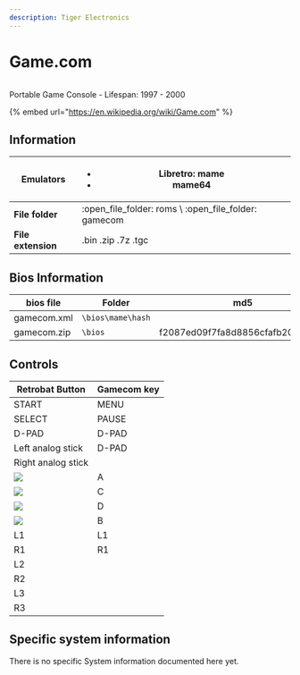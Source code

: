 ```yaml
---
description: Tiger Electronics
---
```


# Game.com

<figure><img src="https://github.com/fabricecaruso/es-theme-carbon/blob/master/art/logos/gamecom.png?raw=true" alt=""><figcaption></figcaption></figure>

Portable Game Console - Lifespan: 1997 - 2000

{% embed url="https://en.wikipedia.org/wiki/Game.com" %}

## Information

| **Emulators**      | <ul><li>Libretro: mame</li><li>mame64</li></ul>          |
| ------------------ | -------------------------------------------------------- |
| **File folder**    | :open\_file\_folder: roms \ :open\_file\_folder: gamecom |
| **File extension** | .bin .zip .7z .tgc                                       |

## Bios Information

| bios file   | Folder            | md5                              |
| ----------- | ----------------- | -------------------------------- |
| gamecom.xml | `\bios\mame\hash` |                                  |
| gamecom.zip | `\bios`           | f2087ed09f7fa8d8856cfafb20dd00dc |

## Controls

| Retrobat Button                                       | Gamecom key |
| ----------------------------------------------------- | ----------- |
| START                                                 | MENU        |
| SELECT                                                | PAUSE       |
| D-PAD                                                 | D-PAD       |
| Left analog stick                                     | D-PAD       |
| Right analog stick                                    |             |
| ![](<../../../.gitbook/assets/image (2) (1) (1).png>) | A           |
| ![](<../../../.gitbook/assets/image (1) (2) (1).png>) | C           |
| ![](<../../../.gitbook/assets/image (4) (1).png>)     | D           |
| ![](<../../../.gitbook/assets/image (3) (1) (2).png>) | B           |
| L1                                                    | L1          |
| R1                                                    | R1          |
| L2                                                    |             |
| R2                                                    |             |
| L3                                                    |             |
| R3                                                    |             |

## Specific system information

There is no specific System information documented here yet.
